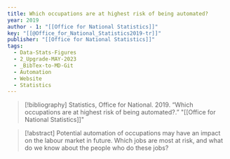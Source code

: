 ```yaml
---
title: Which occupations are at highest risk of being automated?
year: 2019
author - 1: "[[Office for National Statistics]]"
key: "[[@Office_for_National_Statistics2019-tr]]"
publisher: "[[Office for National Statistics]]"
tags:
  - Data-Stats-Figures
  - 2_Upgrade-MAY-2023
  - _BibTex-to-MD-Git
  - Automation
  - Website
  - Statistics
---
```


> [!bibliography]
> Statistics, Office for National. 2019. “Which occupations are at highest risk of being automated?.” "[[Office for National Statistics]]"

> [!abstract]
> Potential automation of occupations may have an impact on the labour market in future. Which jobs are most at risk, and what do we know about the people who do these jobs?